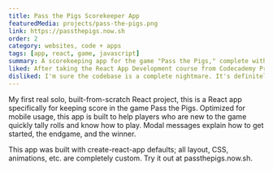 ```yaml
---
title: Pass the Pigs Scorekeeper App
featuredMedia: projects/pass-the-pigs.png
link: https://passthepigs.now.sh
order: 2
category: websites, code + apps
tags: [app, react, game, javascript]
summary: A scorekeeping app for the game "Pass the Pigs," complete with activity log and modal prompts.
liked: After taking the React App Development course from Codecademy Pro, this was the first thing I built to keep my skills sharp, and I think for being my very first ever built-from-scratch web app, this was a pretty good success.
disliked: I'm sure the codebase is a complete nightmare. It's definitely not at all accessible as it should be. This project needed Redux (or some kind of state management) very badly but I never reached for it.
---
```


My first real solo, built-from-scratch React project, this is a React app specifically for keeping score in the game Pass the Pigs. Optimized for mobile usage, this app is built to help players who are new to the game quickly tally rolls and know how to play. Modal messages explain how to get started, the endgame, and the winner.

This app was built with create-react-app defaults; all layout, CSS, animations, etc. are completely custom. Try it out at passthepigs.now.sh.
